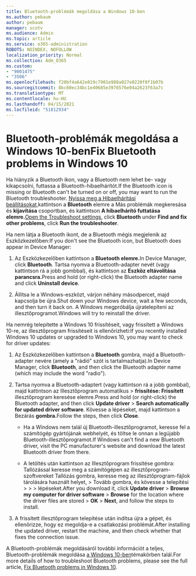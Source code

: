 ```yaml
---
title: Bluetooth-problémák megoldása a Windows 10-ben
ms.author: pebaum
author: pebaum
manager: scotv
ms.audience: Admin
ms.topic: article
ms.service: o365-administration
ROBOTS: NOINDEX, NOFOLLOW
localization_priority: Normal
ms.collection: Adm_O365
ms.custom:
- "9001475"
- "3506"
ms.openlocfilehash: f20bf4a642e019c7901e988a027e0220f0f1b07b
ms.sourcegitcommit: 8bc60ec34bc1e40685e3976576e04a2623f63a7c
ms.translationtype: MT
ms.contentlocale: hu-HU
ms.lasthandoff: 04/15/2021
ms.locfileid: "51812934"
---
```

# <a name="fix-bluetooth-problems-in-windows-10"></a><span data-ttu-id="0e4d9-102">Bluetooth-problémák megoldása a Windows 10-ben</span><span class="sxs-lookup"><span data-stu-id="0e4d9-102">Fix Bluetooth problems in Windows 10</span></span>

<span data-ttu-id="0e4d9-103">Ha hiányzik a Bluetooth ikon, vagy a Bluetooth nem lehet be- vagy kikapcsolni, futtassa a Bluetooth-hibaelhárítót.</span><span class="sxs-lookup"><span data-stu-id="0e4d9-103">If the Bluetooth icon is missing or Bluetooth can't be turned on or off, you may want to run the Bluetooth troubleshooter.</span></span> <span data-ttu-id="0e4d9-104">[Nyissa meg a Hibaelhárítási beállításokat,](ms-settings:troubleshoot)kattintson a **Bluetooth** elemre a Más problémák megkeresása és **kijavítása** csoportban, és kattintson **A hibaelhárító futtatása elemre.**</span><span class="sxs-lookup"><span data-stu-id="0e4d9-104">[Open the Troubleshoot settings](ms-settings:troubleshoot), click **Bluetooth** under **Find and fix other problems**, click **Run the troubleshooter**.</span></span>

<span data-ttu-id="0e4d9-105">Ha nem látja a Bluetooth ikont, de a Bluetooth mégis megjelenik az Eszközkezelőben:</span><span class="sxs-lookup"><span data-stu-id="0e4d9-105">If you don't see the Bluetooth icon, but Bluetooth does appear in Device Manager:</span></span>

1. <span data-ttu-id="0e4d9-106">Az Eszközkezelőben kattintson a **Bluetooth elemre.**</span><span class="sxs-lookup"><span data-stu-id="0e4d9-106">In Device Manager, click **Bluetooth**.</span></span> <span data-ttu-id="0e4d9-107">Tartsa nyomva a Bluetooth-adapter nevét (vagy kattintson rá a jobb gombbal), és kattintson az **Eszköz eltávolítása parancsra.**</span><span class="sxs-lookup"><span data-stu-id="0e4d9-107">Press and hold (or right-click) the Bluetooth adapter name and click **Uninstall device**.</span></span>

2. <span data-ttu-id="0e4d9-108">Állítsa le a Windows-eszközt, várjon néhány másodpercet, majd kapcsolja be újra.</span><span class="sxs-lookup"><span data-stu-id="0e4d9-108">Shut down your Windows device, wait a few seconds, and then turn it back on.</span></span> <span data-ttu-id="0e4d9-109">A Windows megpróbálja újratelepíteni az illesztőprogramot.</span><span class="sxs-lookup"><span data-stu-id="0e4d9-109">Windows will try to reinstall the driver.</span></span>

<span data-ttu-id="0e4d9-110">Ha nemrég telepítette a Windows 10 frissítéseit, vagy frissített a Windows 10-re, az illesztőprogram frissítéseit is ellenőrizheti:</span><span class="sxs-lookup"><span data-stu-id="0e4d9-110">If you recently installed Windows 10 updates or upgraded to Windows 10, you may want to check for driver updates:</span></span>

1. <span data-ttu-id="0e4d9-111">Az Eszközkezelőben kattintson a **Bluetooth** gombra, majd a Bluetooth-adapter nevére (amely a "rádió" szót is tartalmazhatja).</span><span class="sxs-lookup"><span data-stu-id="0e4d9-111">In Device Manager, click **Bluetooth**, and then click the Bluetooth adapter name (which may include the word "radio").</span></span>

2. <span data-ttu-id="0e4d9-112">Tartsa nyomva a Bluetooth-adaptert (vagy kattintson rá a jobb gombbal), majd kattintson az Illesztőprogram automatikus  >  **frissítése: Frissített** illesztőprogram keresése elemre.</span><span class="sxs-lookup"><span data-stu-id="0e4d9-112">Press and hold (or right-click) the Bluetooth adapter, and then click **Update driver** > **Search automatically for updated driver software**.</span></span> <span data-ttu-id="0e4d9-113">Kövesse a lépéseket, majd kattintson a Bezárás **gombra.**</span><span class="sxs-lookup"><span data-stu-id="0e4d9-113">Follow the steps, then click **Close**.</span></span>

      - <span data-ttu-id="0e4d9-114">Ha a Windows nem talál új Bluetooth-illesztőprogramot, keresse fel a számítógép gyártójának webhelyét, és töltse le onnan a legújabb Bluetooth-illesztőprogramot.</span><span class="sxs-lookup"><span data-stu-id="0e4d9-114">If Windows can't find a new Bluetooth driver, visit the PC manufacturer's website and download the latest Bluetooth driver from there.</span></span>

    - <span data-ttu-id="0e4d9-115">A letöltés után kattintson az Illesztőprogram frissítése gombra: Tallózással keresse meg a számítógépen az illesztőprogram-szoftvereket Tallózás gombra, keresse meg az illesztőprogram-fájlok tárolására használt helyet, > Tovább gombra, és kövesse a telepítési  >    >     >  lépéseket.</span><span class="sxs-lookup"><span data-stu-id="0e4d9-115">After you download it, click **Update driver** > **Browse my computer for driver software** > **Browse** for the location where the driver files are stored > **OK** > **Next**, and follow the steps to install.</span></span>

3. <span data-ttu-id="0e4d9-116">A frissített illesztőprogram telepítése után indítsa újra a gépet, és ellenőrizze, hogy ez megoldja-e a csatlakozási problémát.</span><span class="sxs-lookup"><span data-stu-id="0e4d9-116">After installing the updated driver, restart the machine, and then check whether that fixes the connection issue.</span></span>

<span data-ttu-id="0e4d9-117">A Bluetooth-problémák megoldásáról további információt a teljes, Bluetooth-problémák megoldása [a Windows 10-ben](https://support.microsoft.com/help/14169/windows-10-fix-bluetooth-problems)témakörben talál.</span><span class="sxs-lookup"><span data-stu-id="0e4d9-117">For more details of how to troubleshoot Bluetooth problems, please see the full article, [Fix Bluetooth problems in Windows 10](https://support.microsoft.com/help/14169/windows-10-fix-bluetooth-problems).</span></span>
